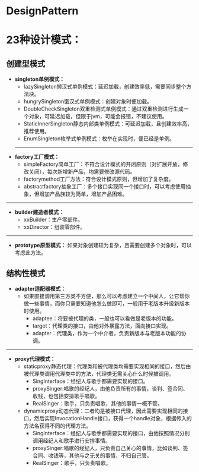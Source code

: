 # DesignPattern
# 23种设计模式： #
## 创建型模式 ##

   - **singleton单例模式：**
      - lazySingleton懒汉式单例模式：延迟加载，创建效率低，需要同步整个方法块。
      - hungrySingleton饿汉式单例模式：创建对象时便加载。
      - DoubleCheckSingleton双重检测式单例模式：通过双重检测进行生成一个对象，可延迟加载，但限于jvm，可能会报错，不建议使用。
      - StaticInnerSingleton静态内部类单例模式：可延迟加载，且创建效率高，推荐使用。
      - EnumSingleton枚举式单例模式：枚举在实现时，便已经是单例。
     ---
   - **factory工厂模式：**
      - simpleFactory简单工厂：不符合设计模式的开闭原则（对扩展开放，修改关闭），每次新增新产品，均需要修改源代码。
      - factorymethod工厂方法：符合设计模式原则，但增加了复杂度。
      - abstractfactory抽象工厂：多个接口实现同一个接口时，可以考虑使用抽象，但增加产品族较为简单，增加产品困难。
   ---
   - **builder建造者模式：**
      - xxBuilder：生产零部件。
      - xxDirector：组装零部件。
   ---
   - **prototype原型模式：**
   如果对象创建较为复杂，且需要创建多个对象时，可以考虑此方法。
## 结构性模式 ##

   - **adapter适配器模式：**
      - 如果直接调用第三方类不方便，那么可以考虑建立一个中间人，让它帮你做一些事情，而你只需要知道他怎么做即可，一般用于老版本升级新版本时使用。
         - adaptee：将要被代理的类，一般也可以看做是老版本的功能。
         - target：代理类的接口，由他对外暴露方法，面向接口实现。
         - adapter：代理类，作为一个中介者，负责新版本与老版本功能的协调。
   ---
   - **proxy代理模式：**
	   - staticproxy静态代理：代理类和被代理类均需要实现相同的接口，然后由被代理类调用代理类中的方法，代理类无需关心什么时候被调用。
	      - SingInterface：经纪人与歌手都需要实现的接口。
	      - proxySinger:唱歌的经纪人，由他负责所有的事情，谈判、签合同、收钱，也包括安排歌手唱歌。
	      - RealSinger：歌手，只负责唱歌，其他的事情一概不管。
	   - dynamicproxy动态代理：二者均是被接口代理，因此需要实现相同的接口，然后实现InvocationHandle接口，获得一个handle对象，根据传入的方法名获得不同的代理方法。
	      - SingInterface：经纪人与歌手都需要实现的接口，由他按照情况分别调用经纪人和歌手进行安排事情。
          - proxySinger:唱歌的经纪人，只负责自己关心的事情，比如谈判、签合同、收钱等，其他与之无关的事情，不归自己管。
          - RealSinger：歌手，只负责唱歌。
